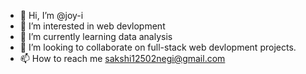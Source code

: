 - 👋 Hi, I’m @joy-i
- 👀 I’m interested in web devlopment
- 🌱 I’m currently learning data analysis
- 💞️ I’m looking to collaborate on full-stack web devlopment projects.
- 📫 How to reach me sakshi12502negi@gmail.com

<!---
joy-i/joy-i is a ✨ special ✨ repository because its `README.md` (this file) appears on your GitHub profile.
You can click the Preview link to take a look at your changes.
--->
